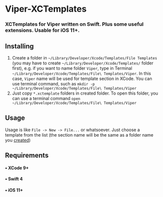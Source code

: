 # Viper-XCTemplates
### XCTemplates for Viper written on Swift. Plus some useful extensions. Usable for iOS 11+.

## Installing
1) Create a folder in `~/Library/Developer/Xcode/Templates/File Templates` (you may have to create `~/Library/Developer/Xcode/Templates/` folder first), e.g. if you want to name folder `Viper`, type in Terminal `~/Library/Developer/Xcode/Templates/File\ Templates/Viper`. In this case, `Viper` name will be used for template section in XCode.
You can use terminal command, such as `mkdir -p ~/Library/Developer/Xcode/Templates/File\ Templates/Viper`
2) Just copy `*.xctemplate` folders in created folder. To open this folder, you can use a terminal command `open ~/Library/Developer/Xcode/Templates/File\ Templates/Viper`

## Usage
Usage is like `File -> New -> File...` or whatsoever. Just choose a template from the list (the section name will be the same as a folder name you [created](#installing))

## Requirements
#### • XCode 9+
#### • Swift 4
#### • iOS 11+

